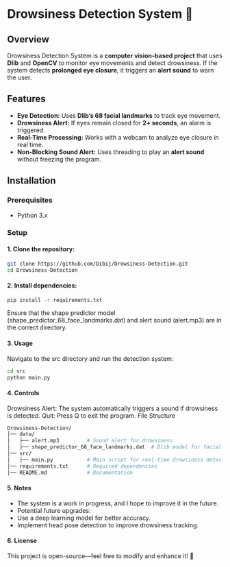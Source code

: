 # Drowsiness Detection System 🚀  

## **Overview**  
Drowsiness Detection System is a **computer vision-based project** that uses **Dlib** and **OpenCV** to monitor eye movements and detect drowsiness. If the system detects **prolonged eye closure**, it triggers an **alert sound** to warn the user.  

## **Features**  
- **Eye Detection:** Uses **Dlib’s 68 facial landmarks** to track eye movement.  
- **Drowsiness Alert:** If eyes remain closed for **2+ seconds**, an alarm is triggered.  
- **Real-Time Processing:** Works with a webcam to analyze eye closure in real time.  
- **Non-Blocking Sound Alert:** Uses threading to play an **alert sound** without freezing the program.  

## **Installation**  
### **Prerequisites**  
- Python 3.x  

### **Setup**  
#### 1. Clone the repository:  
   ```bash
   git clone https://github.com/Dibij/Drowsiness-Detection.git
   cd Drowsiness-Detection
   ```
#### 2. Install dependencies:
```bash
pip install -r requirements.txt
```
Ensure that the shape predictor model (shape_predictor_68_face_landmarks.dat) and alert sound (alert.mp3) are in the correct directory.
#### 3. Usage
Navigate to the src directory and run the detection system:

``` bash
cd src  
python main.py  
```
#### 4. Controls
Drowsiness Alert: The system automatically triggers a sound if drowsiness is detected.
Quit: Press Q to exit the program.
File Structure
``` bash
Drowsiness-Detection/
│── data/
│   ├── alert.mp3         # Sound alert for drowsiness
│   ├── shape_predictor_68_face_landmarks.dat  # Dlib model for facial landmarks
│── src/
│   ├── main.py           # Main script for real-time drowsiness detection
│── requirements.txt      # Required dependencies
│── README.md             # Documentation
```
#### 5. Notes
- The system is a work in progress, and I hope to improve it in the future.
- Potential future upgrades:
- Use a deep learning model for better accuracy.
- Implement head pose detection to improve drowsiness tracking.
#### 6. License
This project is open-source—feel free to modify and enhance it! 🚀


